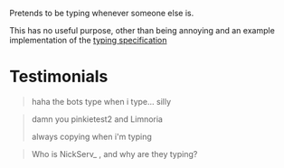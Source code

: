 Pretends to be typing whenever someone else is.

This has no useful purpose, other than being annoying and
an example implementation of the [typing specification](
https://ircv3.net/specs/client-tags/typing)

# Testimonials

> haha the bots type when i type... silly

> damn you pinkietest2 and Limnoria
>
> always copying when i'm typing

> Who is NickServ_ , and why are they typing?
